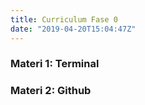 ```yaml
---
title: Curriculum Fase 0
date: "2019-04-20T15:04:47Z"
---
```


### Materi 1: Terminal
### Materi 2: Github
